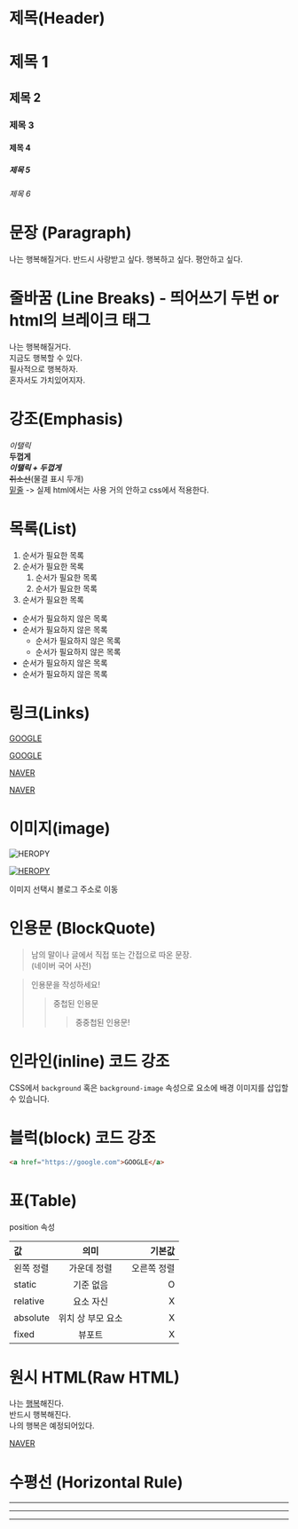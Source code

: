 
# 제목(Header)

# 제목 1
## 제목 2
### 제목 3
#### 제목 4
##### 제목 5
###### 제목 6

# 문장 (Paragraph)
나는 행복해질거다.
반드시 사랑받고 싶다. 행복하고 싶다. 평안하고 싶다.

# 줄바꿈 (Line Breaks) - 띄어쓰기 두번 or html의 브레이크 태그
나는 행복해질거다.  
지금도 행복할 수 있다.  
필사적으로 행복하자.<br/>
혼자서도 가치있어지자.

# 강조(Emphasis)
_이탤릭_  
**두껍게**  
**_이탤릭 + 두껍게_**  
~~취소선~~(물결 표시 두개)  
<u>밑줄</u> -> 실제 html에서는 사용 거의 안하고 css에서 적용한다.

# 목록(List)
1. 순서가 필요한 목록
1. 순서가 필요한 목록
    1. 순서가 필요한 목록
    1. 순서가 필요한 목록
1. 순서가 필요한 목록

- 순서가 필요하지 않은 목록
- 순서가 필요하지 않은 목록
    - 순서가 필요하지 않은 목록
    - 순서가 필요하지 않은 목록
- 순서가 필요하지 않은 목록
- 순서가 필요하지 않은 목록

# 링크(Links)

<a href="https://google.com">GOOGLE</a>

[GOOGLE](https;//google.com)

<a href="https://naver.com" title="NAVER로 이동">NAVER</a>

[NAVER](https://naver.com "NAVER로 이동")

# 이미지(image)
![HEROPY](https://heropy.blog/css/images/logo.png)

[![HEROPY](https://heropy.blog/css/images/logo.png)](https://heropy.blog/)

이미지 선택시 블로그 주소로 이동

# 인용문 (BlockQuote)

> 남의 말이나 글에서 직접 또는 간접으로 따온 문장.   
> (네이버 국어 사전)

> 인용문을 작성하세요!
>> 중첩된 인용문
>>> 중중첩된 인용문!

# 인라인(inline) 코드 강조

CSS에서 `background` 혹은 `background-image` 속성으로 요소에 배경 이미지를 삽입할 수 있습니다.

# 블럭(block) 코드 강조

```html 
<a href="https://google.com">GOOGLE</a>
```

# 표(Table)

position 속성

값 | 의미 | 기본값
:--|:--:|--:
왼쪽 정렬 | 가운데 정렬 | 오른쪽 정렬
static | 기준 없음 | O
relative | 요소 자신 | X
absolute | 위치 상 부모 요소 | X
fixed | 뷰포트 | X

# 원시 HTML(Raw HTML)

나는 <span style="text-decoration: underline;">행복</span>해진다.<br />
반드시 행복해진다.<br />
나의 행복은 예정되어있다.

<a href="https://naver.com"
title="NAVER로 이동"
target="_blank">NAVER</a>

# 수평선 (Horizontal Rule)
---
***
___
